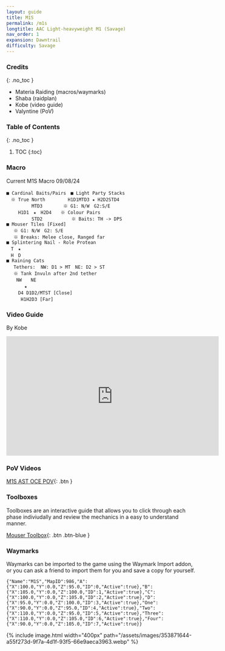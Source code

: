 ```yaml
---
layout: guide
title: M1S
permalink: /m1s
longtitle: AAC Light-heavyweight M1 (Savage)
nav_order: 1
expansion: Dawntrail
difficulty: Savage
---
```


### Credits
{: .no_toc }
- Materia Raiding (macros/waymarks)
- Shaba (raidplan)
- Kobe (video guide)
- Valyntine (PoV)

### Table of Contents
{: .no_toc }

1. TOC
{:toc}

### Macro

Current M1S Macro 09/08/24
```
■ Cardinal Baits/Pairs　■ Light Party Stacks
　※ True North　　　　　H1D1MTD3 ★ H2D2STD4
　　　　　 MTD3　　　　 ※ G1: N/W　G2:S/E
　　 H1D1　★　H2D4　　※ Colour Pairs
　　　　 　STD2　 　 　 　 ※ Baits: TH -> DPS
■ Mouser Tiles [Fixed]
　 ※ G1: N/W　G2: S/E
　 ※ Breaks: Melee close, Ranged far
■ Splintering Nail - Role Protean
　T　★　
　H　D 
■ Raining Cats
　 Tethers:  NW: D1 > MT　NE: D2 > ST
　 ※ Tank Invuln after 2nd tether
　  NW　　NE
　　　　★
　　 D4 D1D2/MTST [Close]
　　  H1H2D3 [Far]
```

### Video Guide
By Kobe

<iframe width="560" height="315" src="https://www.youtube.com/embed/3NkfJduH750" title="YouTube video player" frameborder="0" allow="accelerometer; autoplay; clipboard-write; encrypted-media; gyroscope; picture-in-picture; web-share" allowfullscreen></iframe>

### PoV Videos

[M1S AST OCE POV](https://www.youtube.com/watch?v=4nN8KSS2EGs){: .btn }

### Toolboxes
Toolboxes are an interactive guide that allows you to click through each phase indiviudally and review the mechanics in a easy to understand manner.

[Mouser Toolbox](https://raidplan.io/plan/bZmdPoU2lde6UbSu){: .btn .btn-blue }

### Waymarks
Waymarks can be imported to the game using the Waymark Import addon, or you can ask a friend to import them for you and save a copy for yourself.

```
{"Name":"M1S","MapID":986,"A":{"X":100.0,"Y":0.0,"Z":95.0,"ID":0,"Active":true},"B":{"X":105.0,"Y":0.0,"Z":100.0,"ID":1,"Active":true},"C":{"X":100.0,"Y":0.0,"Z":105.0,"ID":2,"Active":true},"D":{"X":95.0,"Y":0.0,"Z":100.0,"ID":3,"Active":true},"One":{"X":90.0,"Y":0.0,"Z":95.0,"ID":4,"Active":true},"Two":{"X":110.0,"Y":0.0,"Z":95.0,"ID":5,"Active":true},"Three":{"X":110.0,"Y":0.0,"Z":105.0,"ID":6,"Active":true},"Four":{"X":90.0,"Y":0.0,"Z":105.0,"ID":7,"Active":true}}
```

{% include image.html width="400px" path="/assets/images/353871644-a55f273d-9f7a-4d1f-93f5-66e9aeca3963.webp" %}